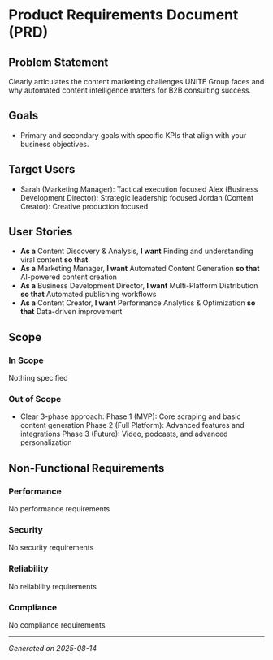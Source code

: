 # Product Requirements Document (PRD)

## Problem Statement

Clearly articulates the content marketing challenges UNITE Group faces and why automated content intelligence matters for B2B consulting success.

## Goals

- Primary and secondary goals with specific KPIs that align with your business objectives.

## Target Users

- Sarah (Marketing Manager): Tactical execution focused  Alex (Business Development Director): Strategic leadership focused  Jordan (Content Creator): Creative production focused

## User Stories

- **As a** Content Discovery & Analysis, **I want** Finding and understanding viral content **so that** 
- **As a** Marketing Manager, **I want** Automated Content Generation **so that** AI-powered content creation
- **As a** Business Development Director, **I want** Multi-Platform Distribution **so that** Automated publishing workflows
- **As a** Content Creator, **I want** Performance Analytics & Optimization **so that** Data-driven improvement

## Scope

### In Scope
Nothing specified

### Out of Scope
- Clear 3-phase approach:  Phase 1 (MVP): Core scraping and basic content generation  Phase 2 (Full Platform): Advanced features and integrations  Phase 3 (Future): Video, podcasts, and advanced personalization

## Non-Functional Requirements

### Performance
No performance requirements

### Security
No security requirements

### Reliability
No reliability requirements

### Compliance
No compliance requirements

---

*Generated on 2025-08-14*
